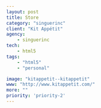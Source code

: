 ```yaml
---
layout: post
title: Store
category: "singuerinc"
client: "Kit Appétit"
agency:
    - singuerinc
tech:
    - html5
tags:
    - "html5"
    - "personal"

image: "kitappetit--kitappetit"
www: "http://www.kitappetit.com/"
more: ""
priority: 'priority-2'
---
```

